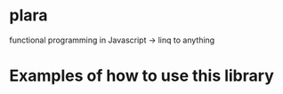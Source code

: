 # plara

functional programming in Javascript -> linq to anything

# Examples of how to use this library
